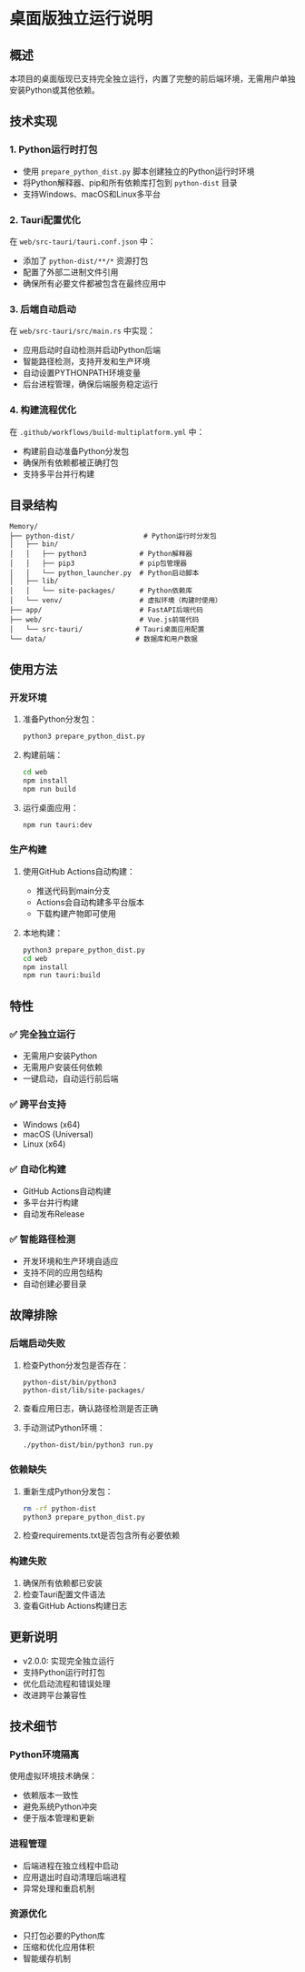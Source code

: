 # 桌面版独立运行说明

## 概述

本项目的桌面版现已支持完全独立运行，内置了完整的前后端环境，无需用户单独安装Python或其他依赖。

## 技术实现

### 1. Python运行时打包

- 使用 `prepare_python_dist.py` 脚本创建独立的Python运行时环境
- 将Python解释器、pip和所有依赖库打包到 `python-dist` 目录
- 支持Windows、macOS和Linux多平台

### 2. Tauri配置优化

在 `web/src-tauri/tauri.conf.json` 中：
- 添加了 `python-dist/**/*` 资源打包
- 配置了外部二进制文件引用
- 确保所有必要文件都被包含在最终应用中

### 3. 后端自动启动

在 `web/src-tauri/src/main.rs` 中实现：
- 应用启动时自动检测并启动Python后端
- 智能路径检测，支持开发和生产环境
- 自动设置PYTHONPATH环境变量
- 后台进程管理，确保后端服务稳定运行

### 4. 构建流程优化

在 `.github/workflows/build-multiplatform.yml` 中：
- 构建前自动准备Python分发包
- 确保所有依赖都被正确打包
- 支持多平台并行构建

## 目录结构

```
Memory/
├── python-dist/                 # Python运行时分发包
│   ├── bin/
│   │   ├── python3             # Python解释器
│   │   ├── pip3                # pip包管理器
│   │   └── python_launcher.py  # Python启动脚本
│   ├── lib/
│   │   └── site-packages/      # Python依赖库
│   └── venv/                   # 虚拟环境（构建时使用）
├── app/                        # FastAPI后端代码
├── web/                        # Vue.js前端代码
│   └── src-tauri/             # Tauri桌面应用配置
└── data/                      # 数据库和用户数据
```

## 使用方法

### 开发环境

1. 准备Python分发包：
   ```bash
   python3 prepare_python_dist.py
   ```

2. 构建前端：
   ```bash
   cd web
   npm install
   npm run build
   ```

3. 运行桌面应用：
   ```bash
   npm run tauri:dev
   ```

### 生产构建

1. 使用GitHub Actions自动构建：
   - 推送代码到main分支
   - Actions会自动构建多平台版本
   - 下载构建产物即可使用

2. 本地构建：
   ```bash
   python3 prepare_python_dist.py
   cd web
   npm install
   npm run tauri:build
   ```

## 特性

### ✅ 完全独立运行
- 无需用户安装Python
- 无需用户安装任何依赖
- 一键启动，自动运行前后端

### ✅ 跨平台支持
- Windows (x64)
- macOS (Universal)
- Linux (x64)

### ✅ 自动化构建
- GitHub Actions自动构建
- 多平台并行构建
- 自动发布Release

### ✅ 智能路径检测
- 开发环境和生产环境自适应
- 支持不同的应用包结构
- 自动创建必要目录

## 故障排除

### 后端启动失败

1. 检查Python分发包是否存在：
   ```
   python-dist/bin/python3
   python-dist/lib/site-packages/
   ```

2. 查看应用日志，确认路径检测是否正确

3. 手动测试Python环境：
   ```bash
   ./python-dist/bin/python3 run.py
   ```

### 依赖缺失

1. 重新生成Python分发包：
   ```bash
   rm -rf python-dist
   python3 prepare_python_dist.py
   ```

2. 检查requirements.txt是否包含所有必要依赖

### 构建失败

1. 确保所有依赖都已安装
2. 检查Tauri配置文件语法
3. 查看GitHub Actions构建日志

## 更新说明

- v2.0.0: 实现完全独立运行
- 支持Python运行时打包
- 优化启动流程和错误处理
- 改进跨平台兼容性

## 技术细节

### Python环境隔离

使用虚拟环境技术确保：
- 依赖版本一致性
- 避免系统Python冲突
- 便于版本管理和更新

### 进程管理

- 后端进程在独立线程中启动
- 应用退出时自动清理后端进程
- 异常处理和重启机制

### 资源优化

- 只打包必要的Python库
- 压缩和优化应用体积
- 智能缓存机制
